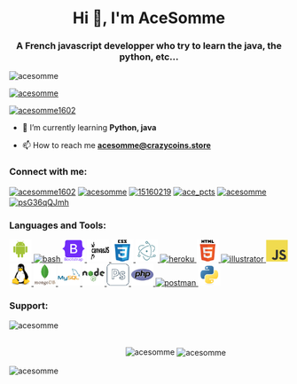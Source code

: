 <h1 align="center">Hi 👋, I'm AceSomme</h1>
<h3 align="center">A French javascript developper who try to learn the java, the python, etc...</h3>

<p align="left"> <img src="https://komarev.com/ghpvc/?username=acesomme&label=Profile%20views&color=0e75b6&style=flat" alt="acesomme" /> </p>

<p align="left"> <a href="https://github.com/ryo-ma/github-profile-trophy"><img src="https://github-profile-trophy.vercel.app/?username=acesomme" alt="acesomme" /></a> </p>

<p align="left"> <a href="https://twitter.com/acesomme1602" target="blank"><img src="https://img.shields.io/twitter/follow/acesomme1602?logo=twitter&style=for-the-badge" alt="acesomme1602" /></a> </p>

- 🌱 I’m currently learning **Python, java**

- 📫 How to reach me **acesomme@crazycoins.store**

<h3 align="left">Connect with me:</h3>
<p align="left">
<a href="https://twitter.com/acesomme1602" target="blank"><img align="center" src="https://cdn.jsdelivr.net/npm/simple-icons@3.0.1/icons/twitter.svg" alt="acesomme1602" height="30" width="40" /></a>
<a href="https://linkedin.com/in/acesomme" target="blank"><img align="center" src="https://cdn.jsdelivr.net/npm/simple-icons@3.0.1/icons/linkedin.svg" alt="acesomme" height="30" width="40" /></a>
<a href="https://stackoverflow.com/users/15160219" target="blank"><img align="center" src="https://cdn.jsdelivr.net/npm/simple-icons@3.0.1/icons/stackoverflow.svg" alt="15160219" height="30" width="40" /></a>
<a href="https://instagram.com/ace_pcts" target="blank"><img align="center" src="https://cdn.jsdelivr.net/npm/simple-icons@3.0.1/icons/instagram.svg" alt="ace_pcts" height="30" width="40" /></a>
<a href="https://www.youtube.com/c/acesomme" target="blank"><img align="center" src="https://cdn.jsdelivr.net/npm/simple-icons@3.0.1/icons/youtube.svg" alt="acesomme" height="30" width="40" /></a>
<a href="https://discord.gg/psG36qQJmh" target="blank"><img align="center" src="https://cdn.jsdelivr.net/npm/simple-icons@3.0.1/icons/discord.svg" alt="psG36qQJmh" height="30" width="40" /></a>
</p>

<h3 align="left">Languages and Tools:</h3>
<p align="left"> <a href="https://developer.android.com" target="_blank"> <img src="https://raw.githubusercontent.com/devicons/devicon/master/icons/android/android-original-wordmark.svg" alt="android" width="40" height="40"/> </a> <a href="https://www.gnu.org/software/bash/" target="_blank"> <img src="https://www.vectorlogo.zone/logos/gnu_bash/gnu_bash-icon.svg" alt="bash" width="40" height="40"/> </a> <a href="https://getbootstrap.com" target="_blank"> <img src="https://raw.githubusercontent.com/devicons/devicon/master/icons/bootstrap/bootstrap-plain-wordmark.svg" alt="bootstrap" width="40" height="40"/> </a> <a href="https://canvasjs.com" target="_blank"> <img src="https://raw.githubusercontent.com/Hardik0307/Hardik0307/master/assets/canvasjs-charts.svg" alt="canvasjs" width="40" height="40"/> </a> <a href="https://www.w3schools.com/css/" target="_blank"> <img src="https://raw.githubusercontent.com/devicons/devicon/master/icons/css3/css3-original-wordmark.svg" alt="css3" width="40" height="40"/> </a> <a href="https://www.electronjs.org" target="_blank"> <img src="https://raw.githubusercontent.com/devicons/devicon/master/icons/electron/electron-original.svg" alt="electron" width="40" height="40"/> </a> <a href="https://heroku.com" target="_blank"> <img src="https://www.vectorlogo.zone/logos/heroku/heroku-icon.svg" alt="heroku" width="40" height="40"/> </a> <a href="https://www.w3.org/html/" target="_blank"> <img src="https://raw.githubusercontent.com/devicons/devicon/master/icons/html5/html5-original-wordmark.svg" alt="html5" width="40" height="40"/> </a> <a href="https://www.adobe.com/in/products/illustrator.html" target="_blank"> <img src="https://www.vectorlogo.zone/logos/adobe_illustrator/adobe_illustrator-icon.svg" alt="illustrator" width="40" height="40"/> </a> <a href="https://developer.mozilla.org/en-US/docs/Web/JavaScript" target="_blank"> <img src="https://raw.githubusercontent.com/devicons/devicon/master/icons/javascript/javascript-original.svg" alt="javascript" width="40" height="40"/> </a> <a href="https://www.linux.org/" target="_blank"> <img src="https://raw.githubusercontent.com/devicons/devicon/master/icons/linux/linux-original.svg" alt="linux" width="40" height="40"/> </a> <a href="https://www.mongodb.com/" target="_blank"> <img src="https://raw.githubusercontent.com/devicons/devicon/master/icons/mongodb/mongodb-original-wordmark.svg" alt="mongodb" width="40" height="40"/> </a> <a href="https://www.mysql.com/" target="_blank"> <img src="https://raw.githubusercontent.com/devicons/devicon/master/icons/mysql/mysql-original-wordmark.svg" alt="mysql" width="40" height="40"/> </a> <a href="https://nodejs.org" target="_blank"> <img src="https://raw.githubusercontent.com/devicons/devicon/master/icons/nodejs/nodejs-original-wordmark.svg" alt="nodejs" width="40" height="40"/> </a> <a href="https://www.photoshop.com/en" target="_blank"> <img src="https://raw.githubusercontent.com/devicons/devicon/master/icons/photoshop/photoshop-line.svg" alt="photoshop" width="40" height="40"/> </a> <a href="https://www.php.net" target="_blank"> <img src="https://raw.githubusercontent.com/devicons/devicon/master/icons/php/php-original.svg" alt="php" width="40" height="40"/> </a> <a href="https://postman.com" target="_blank"> <img src="https://www.vectorlogo.zone/logos/getpostman/getpostman-icon.svg" alt="postman" width="40" height="40"/> </a> <a href="https://www.python.org" target="_blank"> <img src="https://raw.githubusercontent.com/devicons/devicon/master/icons/python/python-original.svg" alt="python" width="40" height="40"/> </a> </p>

<h3 align="left">Support:</h3>
<p><a href="https://www.buymeacoffee.com/acesomme"> <img align="left" src="https://cdn.buymeacoffee.com/buttons/v2/default-yellow.png" height="50" width="210" alt="acesomme" /></a></p><br><br>

<p><img align="left" src="https://github-readme-stats.vercel.app/api/top-langs?username=acesomme&show_icons=true&locale=en&layout=compact" alt="acesomme" /></p>

<p>&nbsp;<img align="center" src="https://github-readme-stats.vercel.app/api?username=acesomme&show_icons=true&locale=en" alt="acesomme" /></p>

<p><img align="center" src="https://github-readme-streak-stats.herokuapp.com/?user=acesomme&" alt="acesomme" /></p>
